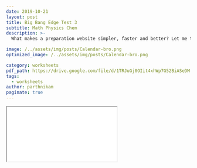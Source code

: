 ```yaml
---
date: 2019-10-21
layout: post
title: Big Bang Edge Test 3
subtitle: Math Physics Chem
description: >-
  What makes a preparation website simpler, faster and better? Let me tell you ... 

image: /../assets/img/posts/Calendar-bro.png
optimized_image: /../assets/img/posts/Calendar-bro.png

category: worksheets 
pdf_path: https://drive.google.com/file/d/1TRJuGj0OIit4xhWp7G52BiASeDM-fyWM/preview?usp=drive_link
tags:
  - worksheets
author: parthnikam
paginate: true
---
```


<iframe class="embed-pdf" src="{{ page.pdf_path }}#toolbar=0" seamless="seamless" scrolling="no" style="overflow:hidden"></iframe>



